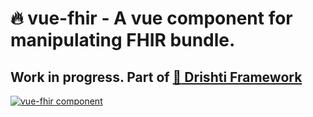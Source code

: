 # :fire: vue-fhir - A vue component for manipulating FHIR bundle.

## Work in progress. Part of [:eyes: Drishti Framework](https://github.com/E-Health/drishti) 

[![vue-fhir component](https://raw.github.com/dermatologist/vue-fhir/develop/notes/vue-fhir.png)](http://canehealth.com)
